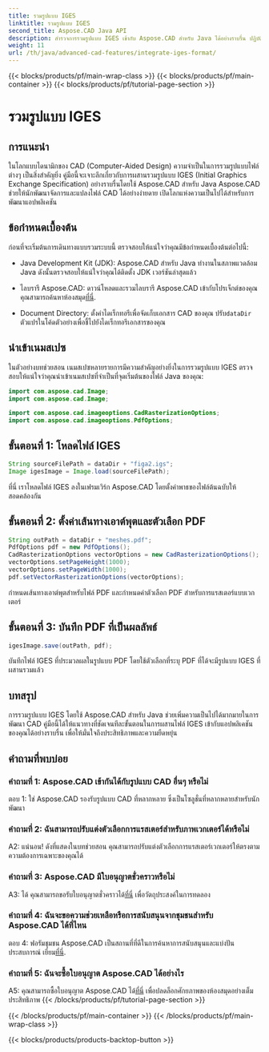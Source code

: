 ```yaml
---
title: รวมรูปแบบ IGES
linktitle: รวมรูปแบบ IGES
second_title: Aspose.CAD Java API
description: สำรวจการรวมรูปแบบ IGES เข้ากับ Aspose.CAD สำหรับ Java ได้อย่างราบรื่น ปฏิบัติตามคำแนะนำทีละขั้นตอนของเรา ควบคุมพลังของ Aspose.CAD เพื่อยกระดับประสบการณ์การพัฒนา CAD ของคุณ
weight: 11
url: /th/java/advanced-cad-features/integrate-iges-format/
---
```


{{< blocks/products/pf/main-wrap-class >}}
{{< blocks/products/pf/main-container >}}
{{< blocks/products/pf/tutorial-page-section >}}

# รวมรูปแบบ IGES

## การแนะนำ

ในโลกแบบไดนามิกของ CAD (Computer-Aided Design) ความจำเป็นในการรวมรูปแบบไฟล์ต่างๆ เป็นสิ่งสำคัญยิ่ง คู่มือนี้จะเจาะลึกเกี่ยวกับการผสานรวมรูปแบบ IGES (Initial Graphics Exchange Specification) อย่างราบรื่นโดยใช้ Aspose.CAD สำหรับ Java Aspose.CAD ช่วยให้นักพัฒนาจัดการและแปลงไฟล์ CAD ได้อย่างง่ายดาย เปิดโลกแห่งความเป็นไปได้สำหรับการพัฒนาแอปพลิเคชัน

## ข้อกำหนดเบื้องต้น

ก่อนที่จะเริ่มต้นการเดินทางแบบรวมระบบนี้ ตรวจสอบให้แน่ใจว่าคุณมีข้อกำหนดเบื้องต้นต่อไปนี้:

- Java Development Kit (JDK): Aspose.CAD สำหรับ Java ทำงานในสภาพแวดล้อม Java ดังนั้นตรวจสอบให้แน่ใจว่าคุณได้ติดตั้ง JDK เวอร์ชันล่าสุดแล้ว

-  ไลบรารี Aspose.CAD: ดาวน์โหลดและรวมไลบรารี Aspose.CAD เข้ากับโปรเจ็กต์ของคุณ คุณสามารถค้นหาห้องสมุด[ที่นี่](https://releases.aspose.com/cad/java/).

-  Document Directory: ตั้งค่าไดเร็กทอรีเพื่อจัดเก็บเอกสาร CAD ของคุณ ปรับ`dataDir` ตัวแปรในโค้ดตัวอย่างเพื่อชี้ไปยังไดเร็กทอรีเอกสารของคุณ

## นำเข้าเนมสเปซ

ในตัวอย่างบทช่วยสอน เนมสเปซหลายรายการมีความสำคัญอย่างยิ่งในการรวมรูปแบบ IGES ตรวจสอบให้แน่ใจว่าคุณนำเข้าเนมสเปซที่จำเป็นที่จุดเริ่มต้นของไฟล์ Java ของคุณ:

```java
import com.aspose.cad.Image;
import com.aspose.cad.Image;

import com.aspose.cad.imageoptions.CadRasterizationOptions;
import com.aspose.cad.imageoptions.PdfOptions;
```

## ขั้นตอนที่ 1: โหลดไฟล์ IGES

```java
String sourceFilePath = dataDir + "figa2.igs";
Image igesImage = Image.load(sourceFilePath);
```

ที่นี่ เราโหลดไฟล์ IGES ลงในเฟรมเวิร์ก Aspose.CAD โดยตั้งค่าพาธของไฟล์ต้นฉบับให้สอดคล้องกัน

## ขั้นตอนที่ 2: ตั้งค่าเส้นทางเอาต์พุตและตัวเลือก PDF

```java
String outPath = dataDir + "meshes.pdf";
PdfOptions pdf = new PdfOptions();
CadRasterizationOptions vectorOptions = new CadRasterizationOptions();
vectorOptions.setPageHeight(1000);
vectorOptions.setPageWidth(1000);
pdf.setVectorRasterizationOptions(vectorOptions);
```

กำหนดเส้นทางเอาต์พุตสำหรับไฟล์ PDF และกำหนดค่าตัวเลือก PDF สำหรับการแรสเตอร์แบบเวกเตอร์

## ขั้นตอนที่ 3: บันทึก PDF ที่เป็นผลลัพธ์

```java
igesImage.save(outPath, pdf);
```

บันทึกไฟล์ IGES ที่ประมวลผลในรูปแบบ PDF โดยใช้ตัวเลือกที่ระบุ PDF ที่ได้จะมีรูปแบบ IGES ที่ผสานรวมแล้ว

## บทสรุป

การรวมรูปแบบ IGES โดยใช้ Aspose.CAD สำหรับ Java ช่วยเพิ่มความเป็นไปได้มากมายในการพัฒนา CAD คู่มือนี้ได้ให้แนวทางที่ชัดเจนทีละขั้นตอนในการผสานไฟล์ IGES เข้ากับแอปพลิเคชันของคุณได้อย่างราบรื่น เพื่อให้มั่นใจถึงประสิทธิภาพและความยืดหยุ่น

## คำถามที่พบบ่อย

### คำถามที่ 1: Aspose.CAD เข้ากันได้กับรูปแบบ CAD อื่นๆ หรือไม่

ตอบ 1: ใช่ Aspose.CAD รองรับรูปแบบ CAD ที่หลากหลาย ซึ่งเป็นโซลูชั่นที่หลากหลายสำหรับนักพัฒนา

### คำถามที่ 2: ฉันสามารถปรับแต่งตัวเลือกการแรสเตอร์สำหรับภาพเวกเตอร์ได้หรือไม่

A2: แน่นอน! ดังที่แสดงในบทช่วยสอน คุณสามารถปรับแต่งตัวเลือกการแรสเตอร์เวกเตอร์ให้ตรงตามความต้องการเฉพาะของคุณได้

### คำถามที่ 3: Aspose.CAD มีใบอนุญาตชั่วคราวหรือไม่

 A3: ได้ คุณสามารถขอรับใบอนุญาตชั่วคราวได้[ที่นี่](https://purchase.aspose.com/temporary-license/) เพื่อวัตถุประสงค์ในการทดลอง

### คำถามที่ 4: ฉันจะขอความช่วยเหลือหรือการสนับสนุนจากชุมชนสำหรับ Aspose.CAD ได้ที่ไหน

 ตอบ 4: ฟอรัมชุมชน Aspose.CAD เป็นสถานที่ที่ดีในการค้นหาการสนับสนุนและแบ่งปันประสบการณ์ เยี่ยม[ที่นี่](https://forum.aspose.com/c/cad/19).

### คำถามที่ 5: ฉันจะซื้อใบอนุญาต Aspose.CAD ได้อย่างไร

 A5: คุณสามารถซื้อใบอนุญาต Aspose.CAD ได้[ที่นี่](https://purchase.aspose.com/buy) เพื่อปลดล็อกศักยภาพของห้องสมุดอย่างเต็มประสิทธิภาพ
{{< /blocks/products/pf/tutorial-page-section >}}

{{< /blocks/products/pf/main-container >}}
{{< /blocks/products/pf/main-wrap-class >}}

{{< blocks/products/products-backtop-button >}}
